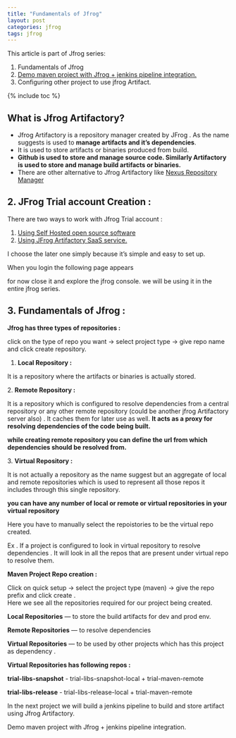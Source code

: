 ```yaml
---
title: "Fundamentals of Jfrog"
layout: post
categories: jfrog
tags: jfrog  
---
```


This article is part of Jfrog series:

1.  Fundamentals of Jfrog
2.  [Demo maven project with Jfrog + jenkins pipeline integration.](https://medium.com/@anantadurgaprasadar/maven-project-with-jfrog-artifactory-jenkins-pipeline-integration-71ee77d812e3)
3.  Configuring other project to use jfrog Artifact.

{% include toc %}


What is Jfrog Artifactory?
--------------------------

*   Jfrog Artifactory is a repository manager created by JFrog . As the name suggests is used to **manage artifacts and it’s dependencies**.
*   It is used to store artifacts or binaries produced from build.
*   **Github is used to store and manage source code. Similarly Artifactory is used to store and manage build artifacts or binaries.**
*   There are other alternative to Jfrog Artifactory like [Nexus Repository Manager](https://www.sonatype.com/products/nexus-repository)

2\. JFrog Trial account Creation :
----------------------------------

There are two ways to work with Jfrog Trial account :

1.  [Using Self Hosted open source software](https://jfrog.com/community/download-artifactory-oss/)
2.  [Using JFrog Artifactory SaaS service.](https://jfrog.com/start-free/#saas)

I choose the later one simply because it’s simple and easy to set up.

When you login the following page appears

for now close it and explore the jfrog console. we will be using it in the entire jfrog series.

3\. Fundamentals of Jfrog :
---------------------------

**Jfrog has three types of repositories :**

click on the type of repo you want → select project type → give repo name and click create repository.

1.  **Local Repository :**

It is a repository where the artifacts or binaries is actually stored.

2\. **Remote Repository :**

It is a repository which is configured to resolve dependencies from a central repository or any other remote repository (could be another jfrog Artifactory server also) . It caches them for later use as well. **It acts as a proxy for resolving dependencies of the code being built.**

**while creating remote repository you can define the url from which dependencies should be resolved from.**

3\. **Virtual Repository :**

It is not actually a repository as the name suggest but an aggregate of local and remote repositories which is used to represent all those repos it includes through this single repository.

**you can have any number of local or remote or virtual repositories in your virtual repository**

Here you have to manually select the repoistories to be the virtual repo created.

Ex . If a project is configured to look in virtual repository to resolve dependencies . It will look in all the repos that are present under virtual repo to resolve them.

**Maven Project Repo creation :**

Click on quick setup → select the project type (maven) → give the repo prefix and click create .  
Here we see all the repositories required for our project being created.

**Local Repositories** — to store the build artifacts for dev and prod env.

**Remote Repositories** — to resolve dependencies

**Virtual Repositories** — to be used by other projects which has this project as dependency .

**Virtual Repositories has following repos :**

**trial-libs-snapshot** - trial-libs-snapshot-local + trial-maven-remote

**trial-libs-release** - trial-libs-release-local + trial-maven-remote

In the next project we will build a jenkins pipeline to build and store artifact using Jfrog Artifactory.

Demo maven project with Jfrog + jenkins pipeline integration.